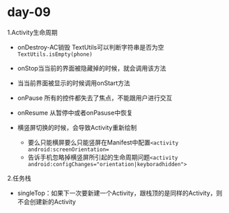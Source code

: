 # day-09

1.Activity生命周期

 * onDestroy-AC销毁 TextUtils可以判断字符串是否为空`TextUtils.isEmpty(phone)`

 * onStop当当前的界面被隐藏掉的时候，就会调用该方法

 * 当当前界面被显示的时候调用onStart方法 

 * onPause 所有的控件都失去了焦点，不能跟用户进行交互

 * onResume 从暂停中或者onPasuse中恢复

 * 横竖屏切换的时候，会导致Activity重新绘制
   * 要么只能横屏要么只能竖屏在Manifest中配置`<activity android:screenOrientation=`
   * 告诉手机忽略掉横竖屏所引起的生命周期问题`<activity android:configChanges="orientation|keyboradhidden">`

2.任务栈

* singleTop：如果下一次要新建一个Activity，跟栈顶的是同样的Activity，则不会创建新的Activity